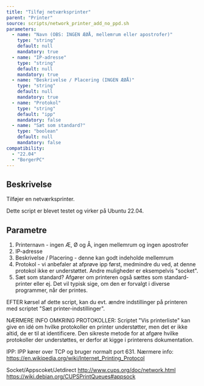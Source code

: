 ```yaml
---
title: "Tilføj netværksprinter"
parent: "Printer"
source: scripts/network_printer_add_no_ppd.sh
parameters:
  - name: "Navn (OBS: INGEN ÆØÅ, mellemrum eller apostrofer)"
    type: "string"
    default: null
    mandatory: true
  - name: "IP-adresse"
    type: "string"
    default: null
    mandatory: true
  - name: "Beskrivelse / Placering (INGEN ÆØÅ)"
    type: "string"
    default: null
    mandatory: true
  - name: "Protokol"
    type: "string"
    default: "ipp"
    mandatory: false
  - name: "Sæt som standard?"
    type: "boolean"
    default: null
    mandatory: false
compatibility:  
  - "22.04"
  - "BorgerPC"
---
```


## Beskrivelse
Tilføjer en netværksprinter.

Dette script er blevet testet og virker på Ubuntu 22.04.

## Parametre
1. Printernavn - ingen Æ, Ø og Å, ingen mellemrum og ingen apostrofer
2. IP-adresse
3. Beskrivelse / Placering - denne kan godt indeholde mellemrum
4. Protokol - vi anbefaler at afprøve ipp først, medmindre du ved, at denne protokol ikke er understøttet. Andre muligheder er eksempelvis "socket".
5. Sæt som standard? Afgører om printeren også sættes som standard-printer eller ej. Det vil typisk sige, om den er forvalgt i diverse programmer, når der printes.

EFTER kørsel af dette script, kan du evt. ændre indstillinger på printeren med scriptet "Sæt printer-indstillinger".

NÆRMERE INFO OMKRING PROTOKOLLER:
Scriptet "Vis printerliste" kan give en idé om hvilke protokoller en printer understøtter, men det er ikke altid, de er til at identificere. Den sikreste metode for at afgøre hvilke protokoller der understøttes, er derfor at kigge i printerens dokumentation.

IPP:
IPP  kører over TCP og bruger normalt port 631.
Nærmere info: https://en.wikipedia.org/wiki/Internet_Printing_Protocol

Socket/Appscoket/Jetdirect
http://www.cups.org/doc/network.html
https://wiki.debian.org/CUPSPrintQueues#appsock


